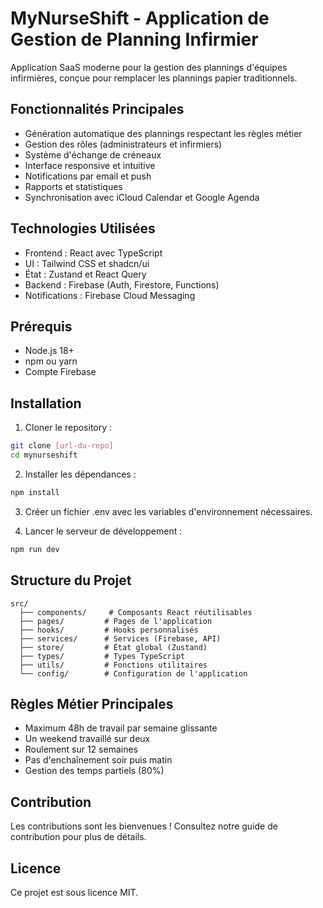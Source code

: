 # MyNurseShift - Application de Gestion de Planning Infirmier

Application SaaS moderne pour la gestion des plannings d'équipes infirmières, conçue pour remplacer les plannings papier traditionnels.

## Fonctionnalités Principales

- Génération automatique des plannings respectant les règles métier
- Gestion des rôles (administrateurs et infirmiers)
- Système d'échange de créneaux
- Interface responsive et intuitive
- Notifications par email et push
- Rapports et statistiques
- Synchronisation avec iCloud Calendar et Google Agenda

## Technologies Utilisées

- Frontend : React avec TypeScript
- UI : Tailwind CSS et shadcn/ui
- État : Zustand et React Query
- Backend : Firebase (Auth, Firestore, Functions)
- Notifications : Firebase Cloud Messaging

## Prérequis

- Node.js 18+
- npm ou yarn
- Compte Firebase

## Installation

1. Cloner le repository :
```bash
git clone [url-du-repo]
cd mynurseshift
```

2. Installer les dépendances :
```bash
npm install
```

3. Créer un fichier .env avec les variables d'environnement nécessaires.

4. Lancer le serveur de développement :
```bash
npm run dev
```

## Structure du Projet

```
src/
  ├── components/     # Composants React réutilisables
  ├── pages/         # Pages de l'application
  ├── hooks/         # Hooks personnalisés
  ├── services/      # Services (Firebase, API)
  ├── store/         # État global (Zustand)
  ├── types/         # Types TypeScript
  ├── utils/         # Fonctions utilitaires
  └── config/        # Configuration de l'application
```

## Règles Métier Principales

- Maximum 48h de travail par semaine glissante
- Un weekend travaillé sur deux
- Roulement sur 12 semaines
- Pas d'enchaînement soir puis matin
- Gestion des temps partiels (80%)

## Contribution

Les contributions sont les bienvenues ! Consultez notre guide de contribution pour plus de détails.

## Licence

Ce projet est sous licence MIT.
